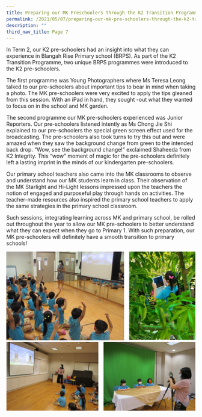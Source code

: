 ```yaml
---
title: Preparing our MK Preschoolers through the K2 Transition Programme
permalink: /2021/05/07/preparing-our-mk-pre-schoolers-through-the-k2-transition-programme/
description: ""
third_nav_title: Page 7
---
```


<p>In Term 2, our K2 pre-schoolers had an insight into what they can experience in Blangah Rise Primary school (BRPS). As part of the K2 Transition Programme, two unique BRPS programmes were introduced to the K2 pre-schoolers.</p>
<p>The first programme was Young Photographers where Ms Teresa Leong talked to our pre-schoolers about important tips to bear in mind when taking a photo. The MK pre-schoolers were very excited to apply the tips gleaned from this session. With an iPad in hand, they sought -out what they wanted to focus on in the school and MK garden.</p>
<p>The second programme our MK pre-schoolers experienced was Junior Reporters. Our pre-schoolers listened intently as Ms Chong Jie Shi explained to our pre-schoolers the special green screen effect used for the broadcasting. The pre-schoolers also took turns to try this out and were amazed when they saw the background change from green to the intended back drop. &ldquo;Wow, see the background change!&rdquo; exclaimed Shaheeda from K2 Integrity. This &ldquo;wow&rdquo; moment of magic for the pre-schoolers definitely left a lasting imprint in the minds of our kindergarten pre-schoolers.</p>
<p>Our primary school teachers also came into the MK classrooms to observe and understand how our MK students learn in class. Their observation of the MK Starlight and Hi-Light lessons impressed upon the teachers the notion of engaged and purposeful play through hands on activities. The teacher-made resources also inspired the primary school teachers to apply the same strategies in the primary school classroom.&nbsp;</p>
<p>Such sessions, integrating learning across MK and primary school, be rolled out throughout the year to allow our MK pre-schoolers to better understand what they can expect when they go to Primary 1. With such preparation, our MK pre-schoolers will definitely have a smooth transition to primary schools!</p>
<img src="/images/mk1.png"><br>
<img src="/images/mk2.png">